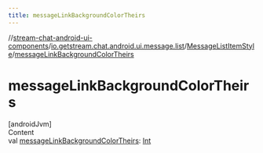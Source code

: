 ```yaml
---
title: messageLinkBackgroundColorTheirs
---
```

//[stream-chat-android-ui-components](../../../index.md)/[io.getstream.chat.android.ui.message.list](../index.md)/[MessageListItemStyle](index.md)/[messageLinkBackgroundColorTheirs](messageLinkBackgroundColorTheirs.md)



# messageLinkBackgroundColorTheirs  
[androidJvm]  
Content  
val [messageLinkBackgroundColorTheirs](messageLinkBackgroundColorTheirs.md): [Int](https://kotlinlang.org/api/latest/jvm/stdlib/kotlin/-int/index.html)  



